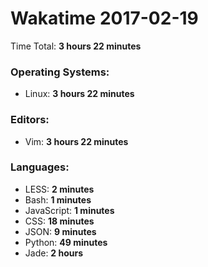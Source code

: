 # Wakatime 2017-02-19

Time Total: **3 hours 22 minutes**

### Operating Systems:
- Linux: **3 hours 22 minutes** 

### Editors:
- Vim: **3 hours 22 minutes** 

### Languages:
- LESS: **2 minutes** 
- Bash: **1 minutes** 
- JavaScript: **1 minutes** 
- CSS: **18 minutes** 
- JSON: **9 minutes** 
- Python: **49 minutes** 
- Jade: **2 hours** 

